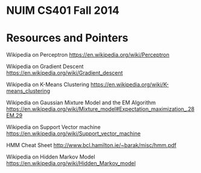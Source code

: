 NUIM CS401 Fall 2014
====================

Resources and Pointers
======================

Wikipedia on Perceptron
https://en.wikipedia.org/wiki/Perceptron

Wikipedia on Gradient Descent
https://en.wikipedia.org/wiki/Gradient_descent

Wikipedia on K-Means Clustering
https://en.wikipedia.org/wiki/K-means_clustering

Wikipedia on Gaussian Mixture Model and the EM Algorithm
https://en.wikipedia.org/wiki/Mixture_model#Expectation_maximization_.28EM.29

Wikipedia on Support Vector machine
https://en.wikipedia.org/wiki/Support_vector_machine

HMM Cheat Sheet
http://www.bcl.hamilton.ie/~barak/misc/hmm.pdf

Wikipedia on Hidden Markov Model
https://en.wikipedia.org/wiki/Hidden_Markov_model
